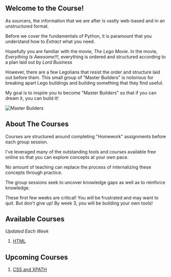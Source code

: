 ## Welcome to the Course!
As sourcers, the information that we are after is vastly web-based and in an unstructured format.

Before we cover the fundamentals of Python, it is paramount that you understand how to *Extract* what you need.

Hopefully you are familiar with the movie, *The Lego Movie*. In the movie, *Everything Is Awesome!!!*, everything is 
ordered and structured according to a plan laid out by *Lord Business*

However, there are a few Legolians that resist the order and structure laid out before them. This small group of 
"Master Builders" is notorious for breaking apart Lego buildings and building something that they find useful.

My goal is to inspire you to become "Master Builders" so that if you can dream it, you can build it!

![Master Builders](https://peopledotcom.files.wordpress.com/2016/08/lego-movie-600.jpg)

## About The Courses
Courses are structured around completing "Homework" assignments before each group session. 

I've leveraged many of the outstanding tools and courses available free online so that you can explore concepts at your own pace.

No amount of teaching can replace the process of internalizing these concepts through practice.

The group sessions seek to uncover knowledge gaps as well as to reinforce knowledge.

These first few weeks are critical! You *will* be frustrated and may want to quit. But don't give up! By week 3, you will 
be building your own tools! 

## Available Courses
*Updated Each Week*

1. [HTML](https://github.com/estasney/Master_Builders/blob/master/Courses/Lesson%201%20-%20HTML.md)

## Upcoming Courses

1. [CSS and XPATH](https://github.com)


